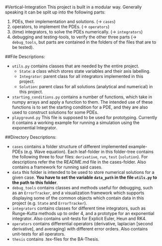 #Vertical-Integration
This project is built in a modular way.
Generally speaking it can be split up into the following parts:
1. PDEs, their implementation and solutions. (&rarr; `cases`)
2. operators, to implement the PDEs. (&rarr; `operators`)
3. (time) integrators, to solve the PDEs numerically. (&rarr; `integrators`)
4. debugging and testing-tools, to verify the other three parts (&rarr; `debug_tools`, but parts are contained in the folders of the files that are to be tested).

##File Descriptions:
* `utils.py` contains classes that are needed by the entire project.
    * `State`: a class which stores state variables and their axis labelling.
    * `Integrator`: parent class for all integrators implemented in this project.
    * `Solution`: parent class for all solutions (analytical and numerical) in this project.
* `starting_conditions.py` contains a number of functions, which take in numpy arrays and apply a function to them.
The intended use of these functions is to set the starting condition for a PDE, and they are also used to construct solutions for some PDEs.
* `playground.py` This file is supposed to be used for prototyping. Currently it contains a working example for running a simulation using the exponential Integrator.

##Directory Descriptions:
* `cases` contains a folder structure of different implemented example-PDEs (e.g. Wave equation).
Each leaf-folder in this folder-tree contains the following three to four files: `derivative`, `run`, `test` (`solution`).
For descriptions refer the the README.md file in the cases-folder.
Also contains a framework for running said cases.
* `data` this folder is intended to be used to store numerical solutions for a given case. **You have to set the variable `data_path` in the file `utils.py` to the path to this folder**.
* `debug_tools` contains classes and methods useful for debugging, such as an `ErrorTracker`, and a visualization framework which supports displaying some of the common objects which contain data in this project (e.g. `State` and `ErrorTracker`).
* `integrators` contains classes for different time integrators, such as Runge-Kutta methods up to order 4, and a prototype for an exponential integrator.
Also contains unit-tests for Explicit Euler, Heun and RK4.
* `operators` contains differential operators (derivative, laplacian [second derivative], and averaging) with different error orders.
Also contains unit-tests for all operators.
* `thesis` contains .tex-files for the BA-Thesis.